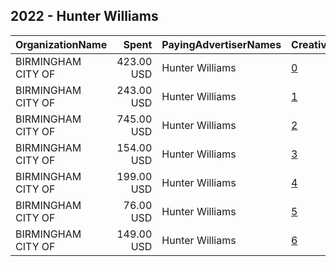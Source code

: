 ## 2022 - Hunter Williams 
|OrganizationName|Spent|PayingAdvertiserNames|CreativeUrls|Impressions|Genders|AgeBrackets|CountryCodes|BillingAddresses|CandidateBallotInformation|
|:---|---:|:---|:---|---:|:---|:---|:---|:---|:---|
|BIRMINGHAM  CITY OF|423.00 USD|Hunter Williams|[0](https://www.snap.com/political-ads/asset/26fbe02b75268e1e3f753ae421e9e3ecb997681804c5570a839545dfd49b3b53?mediaType=mp4)|374,262|||united states|"2324 2nd Ave. ,Birmingham,35203,US"|Hunter Williams|
|BIRMINGHAM  CITY OF|243.00 USD|Hunter Williams|[1](https://www.snap.com/political-ads/asset/10eae1baa03c46c1ccd89c81926266a1e0aa527a2802a6818c0ec10a93d44544?mediaType=mp4)|148,517|||united states|"2324 2nd Ave. ,Birmingham,35203,US"|Hunter Williams|
|BIRMINGHAM  CITY OF|745.00 USD|Hunter Williams|[2](https://www.snap.com/political-ads/asset/1f120f720f5a33cb8bc1aafc7bd29e016fc129cfa16c1fdddc1a2c1f69b5f1f9?mediaType=mp4)|993,468|||united states|"2324 2nd Ave. ,Birmingham,35203,US"|Hunter Williams|
|BIRMINGHAM  CITY OF|154.00 USD|Hunter Williams|[3](https://www.snap.com/political-ads/asset/6a22fe74f820ee77ffe60460fb4a32920837706a100465837192454682f6ead1?mediaType=mp4)|166,889|||united states|"2324 2nd Ave. ,Birmingham,35203,US"|Hunter Williams|
|BIRMINGHAM  CITY OF|199.00 USD|Hunter Williams|[4](https://www.snap.com/political-ads/asset/281adc2a0d0ae1bc375e55481bc7b1c1e4fb8ce0f55575512cc557a7db434375?mediaType=mp4)|126,534|||united states|"2324 2nd Ave. ,Birmingham,35203,US"|Hunter Williams|
|BIRMINGHAM  CITY OF|76.00 USD|Hunter Williams|[5](https://www.snap.com/political-ads/asset/f6fd6bd8d4c24bfbed10be8d2e7e13d1b0994f6ed030e275a97bf5c08b680186?mediaType=mp4)|63,078|||united states|"2324 2nd Ave. ,Birmingham,35203,US"|Hunter Williams|
|BIRMINGHAM  CITY OF|149.00 USD|Hunter Williams|[6](https://www.snap.com/political-ads/asset/81d99294586ab1e9fd0ccc63b75f4fd34297d8df5792fe15360cc0a47838988d?mediaType=mp4)|95,632|||united states|"2324 2nd Ave. ,Birmingham,35203,US"|Hunter Williams|

